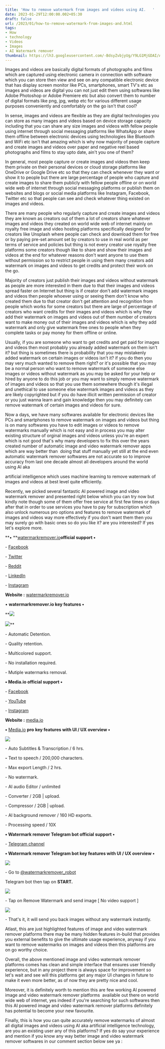```yaml
---
title: 'How to remove watermark from images and videos using AI.   '
date: 2023-01-29T12:00:00.002+05:30
draft: false
url: /2023/01/how-to-remove-watermark-from-images-and.html
tags: 
- How
- technology
- Videos
- Images
- AI Watermark remover
thumbnail: https://lh3.googleusercontent.com/-BdsyZvbjyUg/Y9LG1MjGDAI/AAAAAAAAQgY/X2a0EMaFSe8OgZPjs14ZNGmIG44EQztEQCNcBGAsYHQ/s1600/1674757841285485-0.png
---
```


  

Images and videos are basically digital formats of photographs and films which are captured using electronic camera in connection with software which you can store then view and see on any compatible electronic device that has display screen monitor like PCs, smartphones, smart TV's etc as images and videos are digital you can not just edit them using softwares like Adobe Photoshop or Adobe Premiere etc but also convert them to number of digital formats like png, jpg, webp etc for various different usage purposes conveniently and comfortably on the go isn't that cool?

  

In sense, images and videos are flexible as they are digital technologies you can store as many images and videos based on device storage capacity including that you can share any size images and videos with fellow people using internet through social messaging platforms like WhatsApp or share them offline between electronic devices using technologies like Bluetooth and WiFi etc isn't that amazing which is why now majority of people capture and create images and videos over paper and negative reel based photographs and films to stay upto date, ain't you one of them?

  

In general, most people capture or create images and videos then keep them private on their personal devices or cloud storage platforms like OneDrive or Google Drive etc so that they can check whenever they want or show it to people but there are large percentage of people who capture and create images to share them publicly with fellow people offline or on world wide web of internet through social messaging platforms or publish them on websites and blogs or social media platforms like Instagram, Facebook, Twitter etc so that people can see and check whatever thing existed on images and videos.

  

There are many people who regularly capture and create images and videos they are known as creators out of them a lot of creators share whatever images and videos they created on world wide web of internet mainly on royalty free image and video hosting platforms specifically designed for creators like Unsplash where people can check and download them for free or by paying pre-set amount set by creators to use in real world as per terms of service and policies but thing is not every creator use royalty free platforms some creators though like to share and show their images and videos at the end for whatever reasons don't want anyone to use them without permission so to restrict people in using them many creators add watermark on images and videos to get credits and protect their work on the go.

  

Majority of creators just publish their images and videos without watermark as people are more interested in them due to that their images and videos spread faster on Internet but thing is if creator don't add watermark images and videos then people whoever using or seeing them don't know who created them due to that creator don't get attention and recognition from people which works for some creators but there are large of percentage of creators who want credits for their images and videos which is why they add their watermark on images and videos out of them number of creators want to make money out of their images and videos which is why they add watermark and only give watermark free ones to people when they complete tasks or pay money for them offline or online.

  

Usually, if you are someone who want to get credits and get paid for images and videos then most probably you already added watermark on them isn't it? but thing is sometimes there is probability that you may mistakenly added watermark on certain images or videos isn't it? if you do then you may very much wanted to remove them right? or it's possible that you may be a normal person who want to remove watermark of someone else images or videos without watermark as you may be asked for your help or hired by anyone to do this job or you may want to simply remove watermark of images and videos so that you use them somewhere though it's illegal and unethical to use someone else watermark images and videos as they are likely copyrighted but if you do have illicit written permission of creator or you just wanna learn and gain knowledge then you may definitely can remove watermark of certain images and videos for sure.

  

Now a days, we have many softwares available for electronic devices like PCs and smartphones to remove watermark on images and videos but thing is on many softwares you have to edit images or videos to remove watermarks manually which is not easy and in process you may alter existing structure of orginal images and videos unless you're an expert which is not good that's why many developers to fix this over the years created number of automatic image and video watermark remover apps which are way better than  doing that stuff manually yet still at the end even automatic watermark remover softwares are not accurate so to improve accuracy from last one decade almost all developers around the world using AI aka 

artificial intelligence which uses machine learning to remove watermark of images and videos at best level quite efficiently.  

  

Recently, we picked several fantastic AI powered image and video watermark remover and presented right below which you can try now but kindly note though some of them offer free service at first few times or days after that in order to use services you have to pay for subscription which also unlock numerous pro options and features to remove watermark of images and videos way more effectively if you don't want them then you may surely go with basic ones so do you like it? are you interested? If yes let's explore more.

  

**• **[watermarkremover.io](http://watermarkremover.io)**official support •**

\- [Facebook](https://www.facebook.com/Watermarkremover-100395269237245)

\- [Twitter](https://twitter.com/wmremover_io)

\- [Reddit](https://www.reddit.com/r/Watermarkremover_io/)

\- [LinkedIn](https://www.linkedin.com/products/pixelbinio-watermarkremover/)

\- [Instagram](https://www.instagram.com/watermarkremover.io/)

  

**Website :** [watermarkremover.io](http://watermarkremover.io)

  

• **watermarkremover.io key features •**

 **![](https://lh3.googleusercontent.com/-FaHpwGr0UVg/Y9QSn2eCARI/AAAAAAAAQgo/lrJIj4ng7PkNJSUbwqwZqU7QFtgRdzEQQCNcBGAsYHQ/s1600/1674842780176351-0.png) 

 ![](https://lh3.googleusercontent.com/-5ENtQ_GGE8o/Y9QSm1WPznI/AAAAAAAAQgk/j5ptou8kC1stRVGy8A5sWYzgBlezoi-7ACNcBGAsYHQ/s1600/1674842776203928-1.png)** 

\- Automatic Detention.  

\- Quality retention.

\- Multicolored support.

\- No installation required.

\- Mutiple watermarks removal.

  

**• Media.io official support •**

\- [Facebook](https://www.facebook.com/MediaioOfficial)

\- [YouTube](https://www.youtube.com/channel/UC5yZCPN2Xds61GKl_i90ZtQ)

\- [Instagram](https://www.instagram.com/mediaioofficial/)

**Website :** [media.io](https://www.media.io/video-watermark-remover.html)

  

**•** [Media.io](http://Media.io) **pro** **key features with UI / UX overview •**

 **![](https://lh3.googleusercontent.com/-rlKOtzR65rE/Y9QSl1oxs2I/AAAAAAAAQgg/geizMLELx8oCF91tpb9-AP2DNCcj8k1JACNcBGAsYHQ/s1600/1674842772317186-2.png)** 

\- Auto Subtitles & Transcription / 6 hrs.  

**\-** Text to speech / 200,000 characters.

\- Max export Length / 2 hrs.

\- No watermark.

\- AI audio Editor / unlimited

\- Converter / 2GB | upload.

\- Compressor / 2GB | upload.

\- AI background remover / 160 HD exports.

\- Processing speed / 10X

  

**• Watermark remover Telegram bot official support •**

\- [Telegram channel](https://t.me/firdavs_bots)

  

**• Watermark remover Telegram bot key features with UI / UX overview •**

 **![](https://lh3.googleusercontent.com/-FhFGbXSTupk/Y9TFVRPcp7I/AAAAAAAAQhA/192XPXFp2600oJ6PTze0kAF1t_Ik0bSHQCNcBGAsYHQ/s1600/1674888528588847-0.png)** 

\- Go to [@watermarkremover\_robot](http://@watermarkremover_robot) 

Telegram bot then tap on **START.**

 **![](https://lh3.googleusercontent.com/-iqpVAZiF_tU/Y9TFT4lx4RI/AAAAAAAAQg8/OOIwMc8iGlEhZQcvtKRev2P9ix4mb7hxQCNcBGAsYHQ/s1600/1674888524042738-1.png)** 

\- Tap on Remove Watermark and send image \[ No video support \]

  

 ![](https://lh3.googleusercontent.com/-L6K1OD4zbGE/Y9TFSyK1qRI/AAAAAAAAQg4/RPwdapMV3Ho_0QJZYeJ-DHy_wWPez2umQCNcBGAsYHQ/s1600/1674888518673145-2.png) 

  

\- That's it, it will send you back images without any watermark instantly.

  

  

Atlast, this are just highlighted features of image and video watermark remover platforms there may be many hidden features in-build that provides you external benefits to give the ultimate usage experience, anyway if you want to remove watermarks on images and videos then this platforms are on go worthy choice.

  

Overall, the above mentioned image and video watermark remover platforms comes has clean and simple interface that ensures user friendly experience, but in any project there is always space for improvement so let's wait and see will this platforms get any major UI changes in future to make it even more better, as of now they are pretty nice and cool.

  

Moreover, it is definitely worth to mention this are few working AI powered image and video watermark remover platforms  available out there on world wide web of internet, yes indeed if you're searching for such softwares then this AI powered image and video watermark remover platforms definitely has potential to become your new favourite.

  

Finally, this is how you can quite accurately remove watermarks of almost all digital images and videos using AI aka artificial intelligence technology, are you an existing user any of this platforms? If yes do say your experience and mention if you know any way better image and video watermark remover softwares in our comment section below see ya :